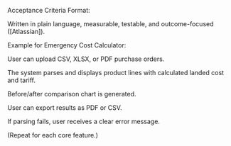 Acceptance Criteria
Format:

Written in plain language, measurable, testable, and outcome-focused ([Atlassian]).

Example for Emergency Cost Calculator:

User can upload CSV, XLSX, or PDF purchase orders.

The system parses and displays product lines with calculated landed cost and tariff.

Before/after comparison chart is generated.

User can export results as PDF or CSV.

If parsing fails, user receives a clear error message.

(Repeat for each core feature.)
